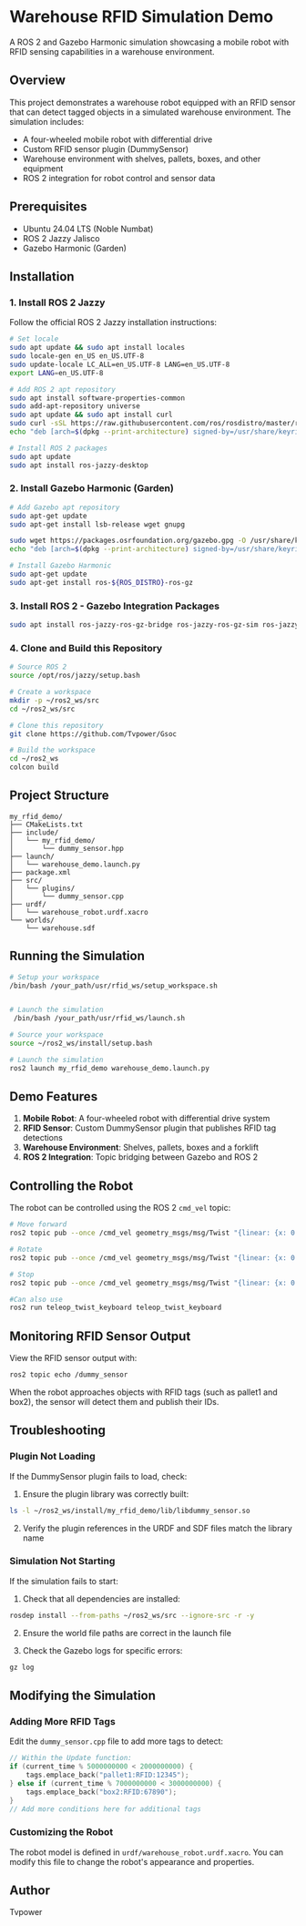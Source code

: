 # Warehouse RFID Simulation Demo

A ROS 2 and Gazebo Harmonic simulation showcasing a mobile robot with RFID sensing capabilities in a warehouse environment.

## Overview

This project demonstrates a warehouse robot equipped with an RFID sensor that can detect tagged objects in a simulated warehouse environment. The simulation includes:

- A four-wheeled mobile robot with differential drive
- Custom RFID sensor plugin (DummySensor)
- Warehouse environment with shelves, pallets, boxes, and other equipment
- ROS 2 integration for robot control and sensor data

## Prerequisites

- Ubuntu 24.04 LTS (Noble Numbat)
- ROS 2 Jazzy Jalisco
- Gazebo Harmonic (Garden)

## Installation

### 1. Install ROS 2 Jazzy

Follow the official ROS 2 Jazzy installation instructions:
```bash
# Set locale
sudo apt update && sudo apt install locales
sudo locale-gen en_US en_US.UTF-8
sudo update-locale LC_ALL=en_US.UTF-8 LANG=en_US.UTF-8
export LANG=en_US.UTF-8

# Add ROS 2 apt repository
sudo apt install software-properties-common
sudo add-apt-repository universe
sudo apt update && sudo apt install curl
sudo curl -sSL https://raw.githubusercontent.com/ros/rosdistro/master/ros.key -o /usr/share/keyrings/ros-archive-keyring.gpg
echo "deb [arch=$(dpkg --print-architecture) signed-by=/usr/share/keyrings/ros-archive-keyring.gpg] http://packages.ros.org/ros2/ubuntu $(. /etc/os-release && echo $UBUNTU_CODENAME) main" | sudo tee /etc/apt/sources.list.d/ros2.list > /dev/null

# Install ROS 2 packages
sudo apt update
sudo apt install ros-jazzy-desktop
```

### 2. Install Gazebo Harmonic (Garden)

```bash
# Add Gazebo apt repository
sudo apt-get update
sudo apt-get install lsb-release wget gnupg

sudo wget https://packages.osrfoundation.org/gazebo.gpg -O /usr/share/keyrings/pkgs-osrf-archive-keyring.gpg
echo "deb [arch=$(dpkg --print-architecture) signed-by=/usr/share/keyrings/pkgs-osrf-archive-keyring.gpg] http://packages.osrfoundation.org/gazebo/ubuntu-stable $(lsb_release -cs) main" | sudo tee /etc/apt/sources.list.d/gazebo-stable.list > /dev/null

# Install Gazebo Harmonic
sudo apt-get update
sudo apt-get install ros-${ROS_DISTRO}-ros-gz
```

### 3. Install ROS 2 - Gazebo Integration Packages

```bash
sudo apt install ros-jazzy-ros-gz-bridge ros-jazzy-ros-gz-sim ros-jazzy-ros-gz-interfaces
```

### 4. Clone and Build this Repository

```bash
# Source ROS 2 
source /opt/ros/jazzy/setup.bash

# Create a workspace
mkdir -p ~/ros2_ws/src
cd ~/ros2_ws/src

# Clone this repository
git clone https://github.com/Tvpower/Gsoc

# Build the workspace
cd ~/ros2_ws
colcon build
```

## Project Structure

```
my_rfid_demo/
├── CMakeLists.txt
├── include/
│   └── my_rfid_demo/
│       └── dummy_sensor.hpp
├── launch/
│   └── warehouse_demo.launch.py
├── package.xml
├── src/
│   └── plugins/
│       └── dummy_sensor.cpp
├── urdf/
│   └── warehouse_robot.urdf.xacro
└── worlds/
    └── warehouse.sdf
```

## Running the Simulation

```bash
# Setup your workspace
/bin/bash /your_path/usr/rfid_ws/setup_workspace.sh


# Launch the simulation
 /bin/bash /your_path/usr/rfid_ws/launch.sh

```

```bash
# Source your workspace
source ~/ros2_ws/install/setup.bash

# Launch the simulation
ros2 launch my_rfid_demo warehouse_demo.launch.py
```

## Demo Features

1. **Mobile Robot**: A four-wheeled robot with differential drive system
2. **RFID Sensor**: Custom DummySensor plugin that publishes RFID tag detections
3. **Warehouse Environment**: Shelves, pallets, boxes and a forklift
4. **ROS 2 Integration**: Topic bridging between Gazebo and ROS 2

## Controlling the Robot

The robot can be controlled using the ROS 2 `cmd_vel` topic:

```bash
# Move forward
ros2 topic pub --once /cmd_vel geometry_msgs/msg/Twist "{linear: {x: 0.5, y: 0.0, z: 0.0}, angular: {x: 0.0, y: 0.0, z: 0.0}}"

# Rotate
ros2 topic pub --once /cmd_vel geometry_msgs/msg/Twist "{linear: {x: 0.0, y: 0.0, z: 0.0}, angular: {x: 0.0, y: 0.0, z: 0.5}}"

# Stop
ros2 topic pub --once /cmd_vel geometry_msgs/msg/Twist "{linear: {x: 0.0, y: 0.0, z: 0.0}, angular: {x: 0.0, y: 0.0, z: 0.0}}"

#Can also use
ros2 run teleop_twist_keyboard teleop_twist_keyboard

```

## Monitoring RFID Sensor Output

View the RFID sensor output with:

```bash
ros2 topic echo /dummy_sensor
```
When the robot approaches objects with RFID tags (such as pallet1 and box2), the sensor will detect them and publish their IDs.

## Troubleshooting

### Plugin Not Loading

If the DummySensor plugin fails to load, check:

1. Ensure the plugin library was correctly built:
```bash
ls -l ~/ros2_ws/install/my_rfid_demo/lib/libdummy_sensor.so
```

2. Verify the plugin references in the URDF and SDF files match the library name

### Simulation Not Starting

If the simulation fails to start:

1. Check that all dependencies are installed:
```bash
rosdep install --from-paths ~/ros2_ws/src --ignore-src -r -y
```

2. Ensure the world file paths are correct in the launch file

3. Check the Gazebo logs for specific errors:
```bash
gz log
```

## Modifying the Simulation

### Adding More RFID Tags

Edit the `dummy_sensor.cpp` file to add more tags to detect:

```cpp
// Within the Update function:
if (current_time % 5000000000 < 2000000000) {
    tags.emplace_back("pallet1:RFID:12345");
} else if (current_time % 7000000000 < 3000000000) {
    tags.emplace_back("box2:RFID:67890");
} 
// Add more conditions here for additional tags
```

### Customizing the Robot

The robot model is defined in `urdf/warehouse_robot.urdf.xacro`. You can modify this file to change the robot's appearance and properties.


## Author

Tvpower